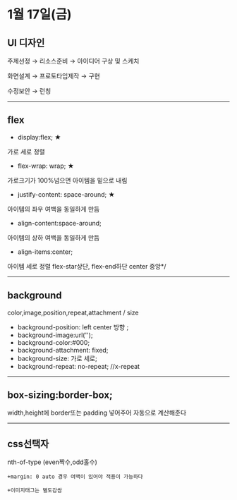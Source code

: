 # 1월 17일(금)


## UI 디자인

주제선정 → 리소스준비 → 아이디어 구상 및 스케치

화면설계 → 프로토타입제작 → 구현

수정보안 → 런칭

---


## flex

+ display:flex; ★

 가로 세로 정렬

+ flex-wrap: wrap; ★ 

 가로크기가 100%넘으면 아이템을 밑으로 내림

+ justify-content: space-around; ★ 

 아이템의 좌우 여백을 동일하게 만듬

+ align-content:space-around; 

 아이템의 상하 여백을 동일하게 만듬

+ align-items:center;

 아이템 세로 정렬 flex-star상단, flex-end하단 center 중앙*/
 
---

## background
color,image,position,repeat,attachment / size
 
+ background-position: left center 방향 ;
+ background-image:url('');
+ background-color:#000;
+ background-attachment: fixed;
+ background-size: 가로 세로;
+ background-repeat: no-repeat; //x-repeat

---

## box-sizing:border-box;

width,height에 border또는 padding 넣어주어 자동으로 계산해준다

---

## css선택자

nth-of-type
(even짝수,odd홀수)

~~~
+margin: 0 auto 경우 여백이 있어야 적용이 가능하다 

+이미지태그는 별도감쌈
~~~